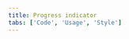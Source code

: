 ```yaml
---
title: Progress indicator
tabs: ['Code', 'Usage', 'Style']
---
```



<component
    name="Progress indicator"
    component="progress-indicator"
    variation="progress-indicator"
    experimental="true"
    hasReactVersion="true"
    >
</component>
<component-docs component="progress-indicator" experimental="true"
hasReactVersion="true"></component-docs>

